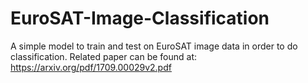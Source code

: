 # EuroSAT-Image-Classification
A simple model to train and test on EuroSAT image data in order to do classification. 
Related paper can be found at: https://arxiv.org/pdf/1709.00029v2.pdf
